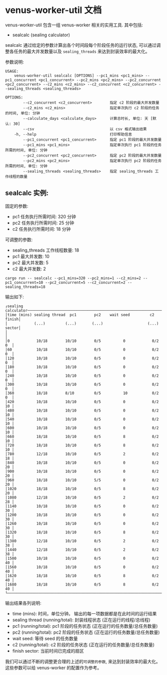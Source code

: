 # venus-worker-util 文档
venus-worker-util 包含一组 venus-worker 相关的实用工具. 其中包括:

- sealcalc (sealing calculator)

sealcalc 通过给定的参数计算出各个时间段每个阶段任务的运行状态, 可以通过调整各任务的最大并发数量以及 `sealing_threads` 来达到封装效率的最大化。

参数说明:
```
USAGE:
    venus-worker-util sealcalc [OPTIONS] --pc1_mins <pc1_mins> --pc1_concurrent <pc1_concurrent> --pc2_mins <pc2_mins> --pc2_concurrent <pc2_concurrent> --c2_mins <c2_mins> --c2_concurrent <c2_concurrent> --sealing_threads <sealing_threads>

OPTIONS:
        --c2_concurrent <c2_concurrent>        指定 c2 阶段的最大并发数量
        --c2_mins <c2_mins>                    指定单次执行 c2 阶段的任务的时间, 单位: 分钟
        --calculate_days <calculate_days>      计算总时长, 单位: 天 [默认: 30]
        --csv                                  以 csv 格式输出结果
    -h, --help                                 打印帮助信息
        --pc1_concurrent <pc1_concurrent>      指定 pc1 阶段的最大并发数量
        --pc1_mins <pc1_mins>                  指定单次执行 pc1 阶段的任务所需的时间, 单位: 分钟
        --pc2_concurrent <pc2_concurrent>      指定 pc2 阶段的最大并发数量
        --pc2_mins <pc2_mins>                  指定单次执行 pc2 阶段的任务所需的时间, 单位: 分钟
        --sealing_threads <sealing_threads>    指定 sealing_threads 工作线程的数量
```

## sealcalc 实例:

固定的参数:
* pc1 任务执行所需时间: 320 分钟
* pc2 任务执行所需时间: 25 分钟
* c2  任务执行所需时间: 18 分钟


可调整的参数:
* sealing_threads 工作线程数量: 18
* pc1 最大并发数: 10
* pc2 最大并发数: 5
* c2 最大并发数: 2

```
cargo run -- sealcalc --pc1_mins=320 --pc2_mins=1 --c2_mins=2 --pc1_concurrent=10 --pc2_concurrent=5 --c2_concurrent=2 --sealing_threads=18
```

输出如下: 
```
┌sealing calculator───────────────────────────────────────────────────────────────┐
│time (mins) sealing thread  pc1        pc2    wait seed         c2         finish│
│            (...)         (...)       (...)                    (...)       sector│
│                                                                                 │
│0            10/18        10/10        0/5          0            0/2          0  │
│60           10/18        10/10        0/5          0            0/2          0  │
│120          10/18        10/10        0/5          0            0/2          0  │
│180          10/18        10/10        0/5          0            0/2          0  │
│240          10/18        10/10        0/5          0            0/2          0  │
│300          10/18        10/10        0/5          0            0/2          0  │
│360          18/18        8/10         0/5          10           0/2          0  │
│420          10/18        10/10        0/5          0            0/2          10 │
│480          10/18        10/10        0/5          0            0/2          10 │
│540          10/18        10/10        0/5          0            0/2          10 │
│600          10/18        10/10        0/5          0            0/2          10 │
│660          18/18        10/10        0/5          8            0/2          10 │
│720          18/18        10/10        0/5          8            0/2          10 │
│780          12/18        10/10        0/5          2            0/2          18 │
│840          10/18        10/10        0/5          0            0/2          20 │
│900          10/18        10/10        0/5          0            0/2          20 │
│960          18/18        10/10        5/5          0            0/2          20 │
│1020         18/18        10/10        0/5          8            0/2          20 │
│1080         12/18        10/10        0/5          2            0/2          28 │
│1140         10/18        10/10        0/5          0            0/2          30 │
│1200         10/18        10/10        0/5          0            0/2          30 │
│1260         10/18        10/10        0/5          0            0/2          30 │
│1320         18/18        10/10        0/5          8            0/2          30 │
│1380         12/18        10/10        0/5          2            0/2          38 │
│1440         12/18        10/10        0/5          2            0/2          38 │
│1500         10/18        10/10        0/5          0            0/2          40 │
│1560         10/18        10/10        0/5          0            0/2          40 │
│1620         18/18        10/10        0/5          8            0/2          40 │
│1680         18/18        10/10        0/5          8            0/2          40 │
└─────────────────────────────────────────────────────────────────────────────────┘
```
输出结果各列说明:
* time (mins): 时间，单位分钟。 输出的每一项数据都是在此时间的运行结果
* sealing thread (running/total): 封装线程状态 (正在运行的线程/总线程)
* pc1 (running/total): pc1 阶段的任务状态 (正在运行的任务数量/总任务数量)
* pc2 (running/total): pc2 阶段的任务状态 (正在运行的任务数量/总任务数量)
* wait seed: 等待 seed 的任务数量
* c2 (running/total): c2 阶段的任务状态 (正在运行的任务数量/总任务数量)
* finish sector: 当前时间已完成的扇区

我们可以通过不断的调整更合理的上述的`可调整的参数`, 来达到封装效率的最大化。 这些参数可以给 venus-worker 的配置作为参考。